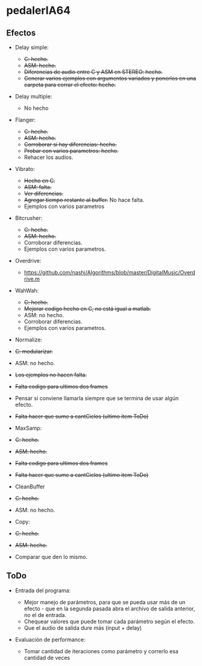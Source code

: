 pedalerIA64
===========

Efectos
--------------

* Delay simple:
  * ~~C: hecho.~~
  * ~~ASM: hecho.~~
  * ~~Diferencias de audio entre C y ASM en STEREO: hecho.~~
  * ~~Generar varios ejemplos con argumentos variados y ponerlos en una carpeta para cerrar el efecto: hecho.~~


* Delay multiple:
  * No hecho


* Flanger:
  * ~~C: hecho.~~
  * ~~ASM: hecho.~~
  * ~~Corroborar si hay diferencias: hecho.~~
  * ~~Probar con varios parametros: hecho.~~
  * Rehacer los audios.


* Vibrato:
  * ~~Hecho en C.~~
  * ~~ASM: falta.~~
  * ~~Ver diferencias.~~
  * ~~Agregar tiempo restante al buffer.~~ No hace falta.
  * Ejemplos con varios parametros


* Bitcrusher:
  * ~~C: hecho.~~
  * ~~ASM: hecho.~~
  * Corroborar diferencias.
  * Ejemplos con varios parametros.

* Overdrive:
  * https://github.com/nashj/Algorithms/blob/master/DigitalMusic/Overdrive.m


* WahWah:
  * ~~C: hecho.~~
  * ~~Mejorar codigo hecho en C, no está igual a matlab.~~
  * ASM: no hecho.
  * Corroborar diferencias.
  * Ejemplos con varios parametros.


* Normalize:
 * ~~C: modularizar.~~
 * ASM: no hecho.
 * ~~Los ejemplos no hacen falta.~~
 * ~~Falta codigo para ultimos dos frames~~
 * Pensar si conviene llamarla siempre que se termina de usar algún efecto.
 * ~~Falta hacer que sume a cantCiclos (ultimo item ToDo)~~

* MaxSamp:
 * ~~C: hecho.~~
 * ~~ASM: hecho.~~
 * ~~Falta codigo para ultimos dos frames~~
 * ~~Falta hacer que sume a cantCiclos (ultimo item ToDo)~~

* CleanBuffer
 * ~~C: hecho.~~
 * ASM: no hecho.

* Copy:
 * ~~C: hecho.~~
 * ~~ASM: hecho.~~
 * Comparar que den lo mismo.

ToDo
--------------

* Entrada del programa:
  * Mejor manejo de parámetros, para que se pueda usar más de un efecto - que en la segunda pasada abra el archivo de salida anterior, no el de entrada.
  * Chequear valores que puede tomar cada parámetro según el efecto.
  * Que el audio de salida dure más (input + delay)

* Evaluación de performance:
  * Tomar cantidad de iteraciones como parámetro y correrlo esa cantidad de veces
